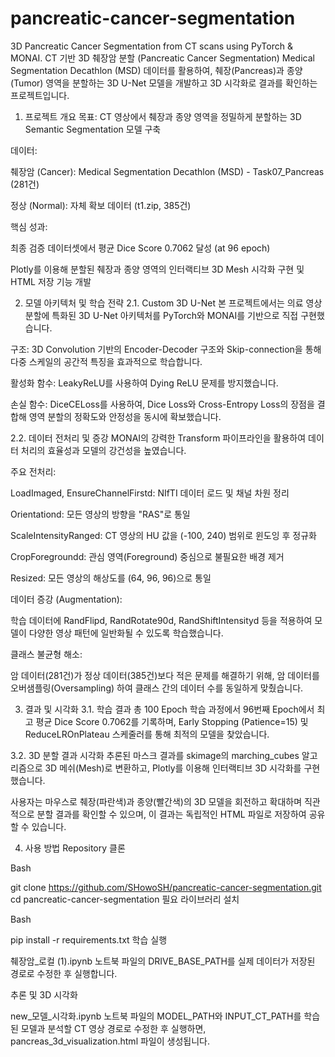 # pancreatic-cancer-segmentation
3D Pancreatic Cancer Segmentation from CT scans using PyTorch &amp; MONAI.
CT 기반 3D 췌장암 분할 (Pancreatic Cancer Segmentation)
Medical Segmentation Decathlon (MSD) 데이터를 활용하여, 췌장(Pancreas)과 종양(Tumor) 영역을 분할하는 3D U-Net 모델을 개발하고 3D 시각화로 결과를 확인하는 프로젝트입니다.

1. 프로젝트 개요
목표: CT 영상에서 췌장과 종양 영역을 정밀하게 분할하는 3D Semantic Segmentation 모델 구축

데이터:

췌장암 (Cancer): Medical Segmentation Decathlon (MSD) - Task07_Pancreas (281건)

정상 (Normal): 자체 확보 데이터 (t1.zip, 385건)

핵심 성과:

최종 검증 데이터셋에서 평균 Dice Score 0.7062 달성 (at 96 epoch)

Plotly를 이용해 분할된 췌장과 종양 영역의 인터랙티브 3D Mesh 시각화 구현 및 HTML 저장 기능 개발

2. 모델 아키텍처 및 학습 전략
2.1. Custom 3D U-Net
본 프로젝트에서는 의료 영상 분할에 특화된 3D U-Net 아키텍처를 PyTorch와 MONAI를 기반으로 직접 구현했습니다.

구조: 3D Convolution 기반의 Encoder-Decoder 구조와 Skip-connection을 통해 다중 스케일의 공간적 특징을 효과적으로 학습합니다.

활성화 함수: LeakyReLU를 사용하여 Dying ReLU 문제를 방지했습니다.

손실 함수: DiceCELoss를 사용하여, Dice Loss와 Cross-Entropy Loss의 장점을 결합해 영역 분할의 정확도와 안정성을 동시에 확보했습니다.

2.2. 데이터 전처리 및 증강
MONAI의 강력한 Transform 파이프라인을 활용하여 데이터 처리의 효율성과 모델의 강건성을 높였습니다.

주요 전처리:

LoadImaged, EnsureChannelFirstd: NIfTI 데이터 로드 및 채널 차원 정리

Orientationd: 모든 영상의 방향을 "RAS"로 통일

ScaleIntensityRanged: CT 영상의 HU 값을 (-100, 240) 범위로 윈도잉 후 정규화

CropForegroundd: 관심 영역(Foreground) 중심으로 불필요한 배경 제거

Resized: 모든 영상의 해상도를 (64, 96, 96)으로 통일

데이터 증강 (Augmentation):

학습 데이터에 RandFlipd, RandRotate90d, RandShiftIntensityd 등을 적용하여 모델이 다양한 영상 패턴에 일반화될 수 있도록 학습했습니다.

클래스 불균형 해소:

암 데이터(281건)가 정상 데이터(385건)보다 적은 문제를 해결하기 위해, 암 데이터를 오버샘플링(Oversampling) 하여 클래스 간의 데이터 수를 동일하게 맞췄습니다.

3. 결과 및 시각화
3.1. 학습 결과
총 100 Epoch 학습 과정에서 96번째 Epoch에서 최고 평균 Dice Score 0.7062를 기록하며, Early Stopping (Patience=15) 및 ReduceLROnPlateau 스케줄러를 통해 최적의 모델을 찾았습니다.

3.2. 3D 분할 결과 시각화
추론된 마스크 결과를 skimage의 marching_cubes 알고리즘으로 3D 메쉬(Mesh)로 변환하고, Plotly를 이용해 인터랙티브 3D 시각화를 구현했습니다.

사용자는 마우스로 췌장(파란색)과 종양(빨간색)의 3D 모델을 회전하고 확대하며 직관적으로 분할 결과를 확인할 수 있으며, 이 결과는 독립적인 HTML 파일로 저장하여 공유할 수 있습니다.

4. 사용 방법
Repository 클론

Bash

git clone https://github.com/SHowoSH/pancreatic-cancer-segmentation.git
cd pancreatic-cancer-segmentation
필요 라이브러리 설치

Bash

pip install -r requirements.txt
학습 실행

췌장암_로컬 (1).ipynb 노트북 파일의 DRIVE_BASE_PATH를 실제 데이터가 저장된 경로로 수정한 후 실행합니다.

추론 및 3D 시각화

new_모델_시각화.ipynb 노트북 파일의 MODEL_PATH와 INPUT_CT_PATH를 학습된 모델과 분석할 CT 영상 경로로 수정한 후 실행하면, pancreas_3d_visualization.html 파일이 생성됩니다.